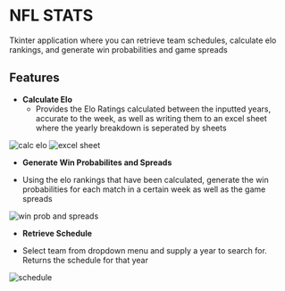 # NFL STATS
Tkinter application where you can retrieve team schedules, calculate elo rankings, and generate win probabilities and game spreads

## Features
  * **Calculate Elo**
    - Provides the Elo Ratings calculated between the inputted years, accurate to the week, as well as writing them to an excel sheet where the yearly breakdown is seperated by sheets
    
  ![calc elo](https://i.gyazo.com/b5b998de275eac33dcffc990b4d7756c.png)
  ![excel sheet](https://i.gyazo.com/dd649ec54861d1a92716459e48ee8814.png)
  
  * **Generate Win Probabilites and Spreads**
   - Using the elo rankings that have been calculated, generate the win probabilities for each match in a certain week as well as the game spreads
   
   ![win prob and spreads](https://i.gyazo.com/ee29b88f5eb5f0a621302e84738736af.png)
  
  * **Retrieve Schedule**
   - Select team from dropdown menu and supply a year to search for. Returns the schedule for that year
   
   ![schedule](https://i.gyazo.com/44ed39f82690caa73a6cf2aeaddf2d3f.png)
    
  
  
